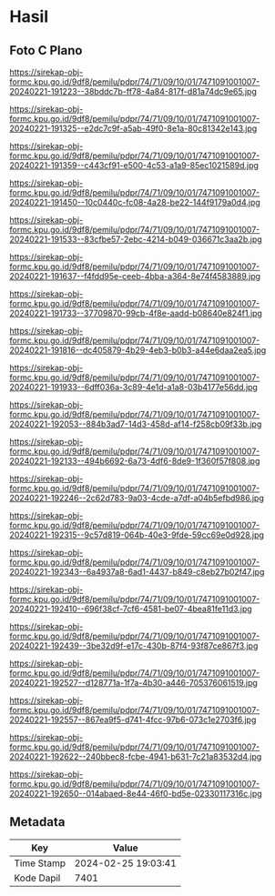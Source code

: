 # Hasil

## Foto C Plano

https://sirekap-obj-formc.kpu.go.id/9df8/pemilu/pdpr/74/71/09/10/01/7471091001007-20240221-191223--38bddc7b-ff78-4a84-817f-d81a74dc9e65.jpg

https://sirekap-obj-formc.kpu.go.id/9df8/pemilu/pdpr/74/71/09/10/01/7471091001007-20240221-191325--e2dc7c9f-a5ab-49f0-8e1a-80c81342e143.jpg

https://sirekap-obj-formc.kpu.go.id/9df8/pemilu/pdpr/74/71/09/10/01/7471091001007-20240221-191359--c443cf91-e500-4c53-a1a9-85ec1021589d.jpg

https://sirekap-obj-formc.kpu.go.id/9df8/pemilu/pdpr/74/71/09/10/01/7471091001007-20240221-191450--10c0440c-fc08-4a28-be22-144f9179a0d4.jpg

https://sirekap-obj-formc.kpu.go.id/9df8/pemilu/pdpr/74/71/09/10/01/7471091001007-20240221-191533--83cfbe57-2ebc-4214-b049-036671c3aa2b.jpg

https://sirekap-obj-formc.kpu.go.id/9df8/pemilu/pdpr/74/71/09/10/01/7471091001007-20240221-191637--f4fdd95e-ceeb-4bba-a364-8e74f4583889.jpg

https://sirekap-obj-formc.kpu.go.id/9df8/pemilu/pdpr/74/71/09/10/01/7471091001007-20240221-191733--37709870-99cb-4f8e-aadd-b08640e824f1.jpg

https://sirekap-obj-formc.kpu.go.id/9df8/pemilu/pdpr/74/71/09/10/01/7471091001007-20240221-191816--dc405879-4b29-4eb3-b0b3-a44e6daa2ea5.jpg

https://sirekap-obj-formc.kpu.go.id/9df8/pemilu/pdpr/74/71/09/10/01/7471091001007-20240221-191933--6dff036a-3c89-4e1d-a1a8-03b4177e56dd.jpg

https://sirekap-obj-formc.kpu.go.id/9df8/pemilu/pdpr/74/71/09/10/01/7471091001007-20240221-192053--884b3ad7-14d3-458d-af14-f258cb09f33b.jpg

https://sirekap-obj-formc.kpu.go.id/9df8/pemilu/pdpr/74/71/09/10/01/7471091001007-20240221-192133--494b6692-6a73-4df6-8de9-1f360f57f808.jpg

https://sirekap-obj-formc.kpu.go.id/9df8/pemilu/pdpr/74/71/09/10/01/7471091001007-20240221-192246--2c62d783-9a03-4cde-a7df-a04b5efbd986.jpg

https://sirekap-obj-formc.kpu.go.id/9df8/pemilu/pdpr/74/71/09/10/01/7471091001007-20240221-192315--9c57d819-064b-40e3-9fde-59cc69e0d928.jpg

https://sirekap-obj-formc.kpu.go.id/9df8/pemilu/pdpr/74/71/09/10/01/7471091001007-20240221-192343--6a4937a8-6ad1-4437-b849-c8eb27b02f47.jpg

https://sirekap-obj-formc.kpu.go.id/9df8/pemilu/pdpr/74/71/09/10/01/7471091001007-20240221-192410--696f38cf-7cf6-4581-be07-4bea81fe11d3.jpg

https://sirekap-obj-formc.kpu.go.id/9df8/pemilu/pdpr/74/71/09/10/01/7471091001007-20240221-192439--3be32d9f-e17c-430b-87f4-93f87ce867f3.jpg

https://sirekap-obj-formc.kpu.go.id/9df8/pemilu/pdpr/74/71/09/10/01/7471091001007-20240221-192527--d128771a-1f7a-4b30-a446-705376061519.jpg

https://sirekap-obj-formc.kpu.go.id/9df8/pemilu/pdpr/74/71/09/10/01/7471091001007-20240221-192557--867ea9f5-d741-4fcc-97b6-073c1e2703f6.jpg

https://sirekap-obj-formc.kpu.go.id/9df8/pemilu/pdpr/74/71/09/10/01/7471091001007-20240221-192622--240bbec8-fcbe-4941-b631-7c21a83532d4.jpg

https://sirekap-obj-formc.kpu.go.id/9df8/pemilu/pdpr/74/71/09/10/01/7471091001007-20240221-192650--014abaed-8e44-46f0-bd5e-02330117316c.jpg


## Metadata

| Key        | Value               |
| ---------- | ------------------- |
| Time Stamp | 2024-02-25 19:03:41 |
| Kode Dapil | 7401                |



